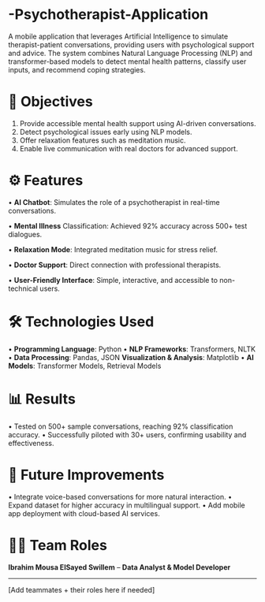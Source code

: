 # -Psychotherapist-Application
  A mobile application that leverages Artificial Intelligence to simulate therapist-patient conversations, providing users with psychological support and advice. The system combines Natural Language Processing (NLP) and transformer-based models to detect mental health patterns, classify user inputs, and recommend coping strategies.

# 🎯 Objectives
  1. Provide accessible mental health support using AI-driven conversations.
  2. Detect psychological issues early using NLP models.
  3. Offer relaxation features such as meditation music.
  4. Enable live communication with real doctors for advanced support.

# ⚙️ Features
 • **AI Chatbot**: Simulates the role of a psychotherapist in real-time conversations.
 
 • **Mental Illness** Classification: Achieved 92% accuracy across 500+ test dialogues.
 
 • **Relaxation Mode**: Integrated meditation music for stress relief.
 
 • **Doctor Support**: Direct connection with professional therapists.
 
 • **User-Friendly Interface**: Simple, interactive, and accessible to non-technical users.

# 🛠 Technologies Used
  • **Programming Language**: Python
  • **NLP Frameworks**: Transformers, NLTK
  • **Data Processing**: Pandas, JSON
  **Visualization & Analysis**: Matplotlib
  • **AI Models**: Transformer Models, Retrieval Models

# 📊 Results
  • Tested on 500+ sample conversations, reaching 92% classification accuracy.
  • Successfully piloted with 30+ users, confirming usability and effectiveness.

# 🚀 Future Improvements
  • Integrate voice-based conversations for more natural interaction.
  • Expand dataset for higher accuracy in multilingual support.
  • Add mobile app deployment with cloud-based AI services.

# 👨‍💻 Team Roles
  **Ibrahim Mousa ElSayed Swillem** – **Data Analyst & Model Developer**
********
[Add teammates + their roles here if needed]
